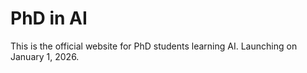 # PhD in AI

This is the official website for PhD students learning AI. Launching on January 1, 2026.